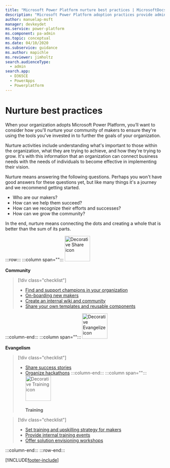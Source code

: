 ```yaml
---
title: "Microsoft Power Platform nurture best practices | MicrosoftDocs"
description: "Microsoft Power Platform adoption practices provide admin and governance, nurture and strategy and vision best practices."
author: manuelap-msft
manager: devkeydet
ms.service: power-platform
ms.component: pa-admin
ms.topic: conceptual
ms.date: 04/10/2020
ms.subservice: guidance
ms.author: mapichle
ms.reviewer: jimholtz
search.audienceType: 
  - admin
search.app: 
  - D365CE
  - PowerApps
  - Powerplatform
---
```

# Nurture best practices

When your organization adopts Microsoft Power Platform, you’ll want to consider how you'll nurture your community of makers to ensure they're using the tools you've invested in to further the goals of your organization.

Nurture activities include understanding what's important to those within the organization, what they are trying to achieve, and how they're trying to grow. It's with this information that an organization can connect business needs with the needs of individuals to become effective in implementing their vision.

Nurture means answering the following questions. Perhaps you won't have good answers for these questions yet, but like many things it's a journey and we recommend getting started.

- Who are our makers?
- How can we help them succeed?
- How can we recognize their efforts and successes?
- How can we grow the community?

In the end, nurture means connecting the dots and creating a whole that is better than the sum of its parts.

:::row:::
   :::column span="":::
      <img src="media/i_share.svg" alt="Decorative Share icon" width="80"/><br><br>**Community** <br /> 

> [!div class="checklist"]
> * [Find and support champions in your organization](champions.md)
> * [On-boarding new makers](onboard-makers.md)
> * [Create an internal wiki and community](wiki-community.md)
> * [Share your own templates and reusable components](reusable.md)

   :::column-end:::
   :::column span="":::
      <img src="media/i_best-practices.svg" alt="Decorative Evangelize icon" width="80"/><br><br>**Evangelism**
> [!div class="checklist"]
> * [Share success stories](show-and-tell.md)
> * [Organize hackathons](hackathons.md)
   :::column-end:::
   :::column span="":::
      <img src="media/i_advanced.svg" alt="Decorative Training icon" width="80"/><br><br>**Training** <br />  

> [!div class="checklist"]
> * [Set training and upskilling strategy for makers](training-strategy.md)
> * [Provide internal training events](in-a-day.md)
> * [Offer solution envisioning workshops](solution-envisioning.md)

   :::column-end:::
:::row-end:::


[!INCLUDE[footer-include](../../includes/footer-banner.md)]